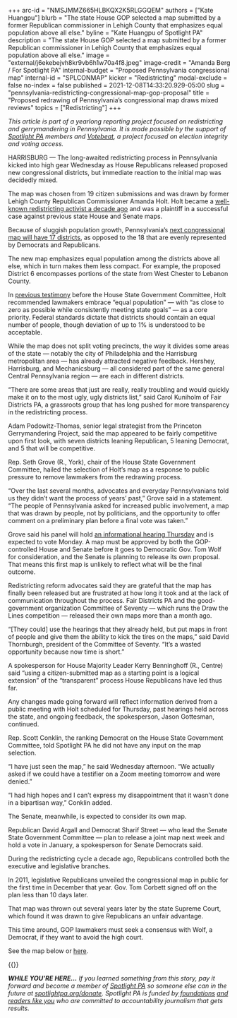 +++
arc-id = "NMSJMMZ665HLBKQX2K5RLGGQEM"
authors = ["Kate Huangpu"]
blurb = "The state House GOP selected a map submitted by a former Republican commissioner in Lehigh County that emphasizes equal population above all else."
byline = "Kate Huangpu of Spotlight PA"
description = "The state House GOP selected a map submitted by a former Republican commissioner in Lehigh County that emphasizes equal population above all else."
image = "external/j6ekebejvh8kr9vb6h1w70a4f8.jpeg"
image-credit = "Amanda Berg / For Spotlight PA"
internal-budget = "Proposed Pennsylvania congressional map"
internal-id = "SPLCONMAP"
kicker = "Redistricting"
modal-exclude = false
no-index = false
published = 2021-12-08T14:33:20.929-05:00
slug = "pennsylvania-redistricting-congressional-map-gop-proposal"
title = "Proposed redrawing of Pennsylvania’s congressional map draws mixed reviews"
topics = ["Redistricting"]
+++

<i>This article is part of a yearlong reporting project focused on redistricting and gerrymandering in Pennsylvania. It is made possible by the support of </i><a href="https://lesspage.com/"><i>Spotlight PA</i></a><i> members and </i><a href="https://votebeat.org/"><i>Votebeat</i></a><i>, a project focused on election integrity and voting access.</i>

HARRISBURG — The long-awaited redistricting process in Pennsylvania kicked into high gear Wednesday as House Republicans released proposed new congressional districts, but immediate reaction to the initial map was decidedly mixed.

The map was chosen from 19 citizen submissions and was drawn by former Lehigh County Republican Commissioner Amanda Holt. Holt became a <a href="https://lesspage.com/news/2021/05/pa-house-senate-political-maps-gerrymandered-math-tests-republican-majorities/">well-known redistricting activist a decade ago</a> and was a plaintiff in a successful case against previous state House and Senate maps.

Because of sluggish population growth, Pennsylvania’s <a href="https://lesspage.com/news/2021/04/pa-us-house-seat-congressional-census-announcement-redistricting/">next congressional map will have 17 districts</a>, as opposed to the 18 that are evenly represented by Democrats and Republicans.

<script src="https://lesspage.com/embed.js" async></script><div data-spl-embed-version="1" data-spl-src="https://lesspage.com/embeds/newsletter/"></div>

The new map emphasizes equal population among the districts above all else, which in turn makes them less compact. For example, the proposed District 6 encompasses portions of the state from West Chester to Lebanon County.

In <a href="https://www.legis.state.pa.us/WU01/LI/TR/Transcripts/2021_0112_0007_TSTMNY.pdf">previous testimony</a> before the House State Government Committee, Holt recommended lawmakers embrace “equal population” — with “as close to zero as possible while consistently meeting state goals” — as a core priority. Federal standards dictate that districts should contain an equal number of people, though deviation of up to 1% is understood to be acceptable.

While the map does not split voting precincts, the way it divides some areas of the state — notably the city of Philadelphia and the Harrisburg metropolitan area — has already attracted negative feedback. Hershey, Harrisburg, and Mechanicsburg — all considered part of the same general Central Pennsylvania region — are each in different districts.

“There are some areas that just are really, really troubling and would quickly make it on to the most ugly, ugly districts list,” said Carol Kuniholm of Fair Districts PA, a grassroots group that has long pushed for more transparency in the redistricting process.

Adam Podowitz-Thomas, senior legal strategist from the Princeton Gerrymandering Project, said the map appeared to be fairly competitive upon first look, with seven districts leaning Republican, 5 leaning Democrat, and 5 that will be competitive.

Rep. Seth Grove (R., York), chair of the House State Government Committee, hailed the selection of Holt’s map as a response to public pressure to remove lawmakers from the redrawing process.

“Over the last several months, advocates and everyday Pennsylvanians told us they didn’t want the process of years’ past,” Grove said in a statement. “The people of Pennsylvania asked for increased public involvement, a map that was drawn by people, not by politicians, and the opportunity to offer comment on a preliminary plan before a final vote was taken.”

Grove said his panel will hold <a href="https://www.pahousegop.com/News/22950/Latest-News/Grove-Announces-Citizen-Map-Selected-as-Preliminary-Congressional-Plan,-Invites-Public-Comment-">an informational hearing Thursday</a> and is expected to vote Monday. A map must be approved by both the GOP-controlled House and Senate before it goes to Democratic Gov. Tom Wolf for consideration, and the Senate is planning to release its own proposal. That means this first map is unlikely to reflect what will be the final outcome.

Redistricting reform advocates said they are grateful that the map has finally been released but are frustrated at how long it took and at the lack of communication throughout the process. Fair Districts PA and the good-government organization Committee of Seventy — which runs the Draw the Lines competition — released their own maps more than a month ago.

“[They could] use the hearings that they already held, but put maps in front of people and give them the ability to kick the tires on the maps,” said David Thornburgh, president of the Committee of Seventy. “It’s a wasted opportunity because now time is short.”

A spokesperson for House Majority Leader Kerry Benninghoff (R., Centre) said “using a citizen-submitted map as a starting point is a logical extension” of the “transparent” process House Republicans have led thus far.

Any changes made going forward will reflect information derived from a public meeting with Holt scheduled for Thursday, past hearings held across the state, and ongoing feedback, the spokesperson, Jason Gottesman, continued.

Rep. Scott Conklin, the ranking Democrat on the House State Government Committee, told Spotlight PA he did not have any input on the map selection.

“I have just seen the map,” he said Wednesday afternoon. “We actually asked if we could have a testifier on a Zoom meeting tomorrow and were denied.”

“I had high hopes and I can’t express my disappointment that it wasn’t done in a bipartisan way,” Conklin added.

<script src="https://lesspage.com/embed.js" async></script><div data-spl-embed-version="1" data-spl-src="https://lesspage.com/embeds/donate/?eyebrow_text=SUPPORT%20SPOTLIGHT%20PA&cta_text=YES%2C%20DOUBLE%20MY%20GIFT&teaser_text=Support%20Spotlight%20PA's%20vital%20investigative%20journalism%20for%20Pennsylvania%20and%20for%20a%20limited%20time%2C%20all%20gifts%20will%20be%20TRIPLED."></div>

The Senate, meanwhile, is expected to consider its own map.

Republican David Argall and Democrat Sharif Street — who lead the Senate State Government Committee — plan to release a joint map next week and hold a vote in January, a spokesperson for Senate Democrats said.

During the redistricting cycle a decade ago, Republicans controlled both the executive and legislative branches.

In 2011, legislative Republicans unveiled the congressional map in public for the first time in December that year. Gov. Tom Corbett signed off on the plan less than 10 days later.

That map was thrown out several years later by the state Supreme Court, which found it was drawn to give Republicans an unfair advantage.

This time around, GOP lawmakers must seek a consensus with Wolf, a Democrat, if they want to avoid the high court.

See the map below or <a href="http://www.paredistricting.com/pcplan" target="_blank">here</a>.

{{<picture src="external/59y431r338cchwb1bxytrvrm34.jpeg" description="The Pennsylvania House State Government Committee&#39;s preliminary congressional map, released Dec. 8." caption="The Pennsylvania House State Government Committee&#39;s preliminary congressional map, released Dec. 8." credit="Pennsylvania House State Government Committee">}} 

<i><b>WHILE YOU’RE HERE...</b></i><i> If you learned something from this story, pay it forward and become a member of </i><a href="https://lesspage.com/"><i>Spotlight PA</i></a><i> so someone else can in the future at </i><a href="http://spotlightpa.org/donate"><i>spotlightpa.org/donate</i></a><i>. Spotlight PA is funded by</i><a href="https://lesspage.com/support"><i> foundations</i></a><i> </i><a href="https://lesspage.com/support"><i>and readers like you</i></a><i> who are committed to accountability journalism that gets results.</i>
